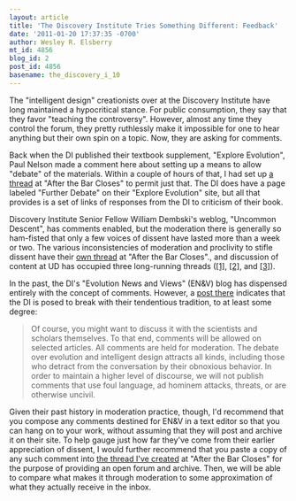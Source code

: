 ```yaml
---
layout: article
title: 'The Discovery Institute Tries Something Different: Feedback'
date: '2011-01-20 17:37:35 -0700'
author: Wesley R. Elsberry
mt_id: 4856
blog_id: 2
post_id: 4856
basename: the_discovery_i_10
---
```

The "intelligent design" creationists over at the Discovery Institute have long maintained a hypocritical stance. For public consumption, they say that  they favor "teaching the controversy". However, almost any time they control the forum, they pretty ruthlessly make it impossible for one to hear anything but their own spin on a topic. Now, they are asking for comments.

Back when the DI published their textbook supplement, "Explore Evolution", Paul Nelson made a comment here about setting up a means to allow "debate" of the materials. Within a couple of hours of that, I had set up [a thread](http://www.antievolution.org/cgi-bin/ikonboard/ikonboard.cgi?act=ST;f=14;t=5133;st=750) at "After the Bar Closes" to permit just that. The DI does have a page labeled "Further Debate" on their "Explore Evolution" site, but all that provides is a set of links of responses from the DI to criticism of their book.

Discovery Institute Senior Fellow William Dembski's weblog, "Uncommon Descent", has comments enabled, but the moderation there is generally so ham-fisted that only a few voices of dissent have lasted more than a week or two. The various inconsistencies of moderation and proclivity to stifle dissent have their [own thread](http://www.antievolution.org/cgi-bin/ikonboard/ikonboard.cgi?s=4d38c2598b1c9a37;act=ST;f=14;t=5141) at "After the Bar Closes"., and discussion of content at UD has occupied three long-running threads ([\[1\]](http://www.antievolution.org/cgi-bin/ikonboard/ikonboard.cgi?act=ST;f=14;t=1274;st=29970), [\[2\]](http://www.antievolution.org/cgi-bin/ikonboard/ikonboard.cgi?act=ST;f=14;t=5735;st=4620), and [\[3\]](http://www.antievolution.org/cgi-bin/ikonboard/ikonboard.cgi?s=4d38c3678b7f4601;act=ST;f=14;t=6300)).

In the past, the DI's "Evolution News and Views" (EN&V) blog has dispensed entirely with the concept of comments. However, a [post there](http://www.evolutionnews.org/2011/01/changes-coming-to-evolution-ne.html) indicates that the DI is posed to break with their tendentious tradition, to at least some degree:

> Of course, you might want to discuss it with the scientists and scholars themselves. To that end, comments will be allowed on selected articles. All comments are held for moderation. The debate over evolution and intelligent design attracts all kinds, including those who detract from the conversation by their obnoxious behavior. In order to maintain a higher level of discourse, we will not publish comments that use foul language, ad hominem attacks, threats, or are otherwise uncivil.

Given their past history in moderation practice, though, I'd recommend that you compose any comments destined for EN&V in a text editor so that you can hang on to your work, without assuming that they will post and archive it on their site. To help gauge just how far they've come from their earlier appreciation of dissent, I would further recommend that you paste a copy of any such comment into [the thread I've created](http://www.antievolution.org/cgi-bin/ikonboard/ikonboard.cgi?s=4d38c3678b7f4601;act=ST;f=14;t=7198) at "After the Bar Closes" for the purpose of providing an open forum and archive. Then, we will be able to compare what makes it through moderation to some approximation of what they actually receive in the inbox.
